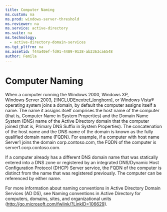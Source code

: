 ```yaml
---
title: Computer Naming
ms.custom: na
ms.prod: windows-server-threshold
ms.reviewer: na
ms.service: active-directory
ms.suite: na
ms.technology: 
  - active-directory-domain-services
ms.tgt_pltfrm: na
ms.assetid: f44a40ef-fd91-4489-9138-ab2363ca6548
author: Femila
---
```

# Computer Naming
When a computer running the Windows 2000, Windows XP, Windows Server 2003, [!INCLUDE[nextref_longhorn]()], or Windows Vista® operating system joins a domain, by default the computer assigns itself a name. The name it assigns itself comprises the host name of the computer \(that is, Computer Name in System Properties\) and the Domain Name System \(DNS\) name of the Active Directory domain that the computer joined \(that is, Primary DNS Suffix in System Properties\). The concatenation of the host name and the DNS name of the domain is known as the fully qualified domain name \(FQDN\). For example, if a computer with host name Server1 joins the domain corp.contoso.com, the FQDN of the computer is server1.corp.contoso.com.  
  
If a computer already has a different DNS domain name that was statically entered into a DNS zone or registered by an integrated DNS\/Dynamic Host Configuration Protocol \(DHCP\) Server service, the FQDN of the computer is distinct from the name that was registered previously. The computer can be referenced by either name.  
  
For more information about naming conventions in Active Directory Domain Services \(AD DS\), see Naming conventions in Active Directory for computers, domains, sites, and organizational units \([http:\/\/go.microsoft.com\/fwlink\/?LinkID\=106629](http://go.microsoft.com/fwlink/?LinkID=106629)\).  
  

